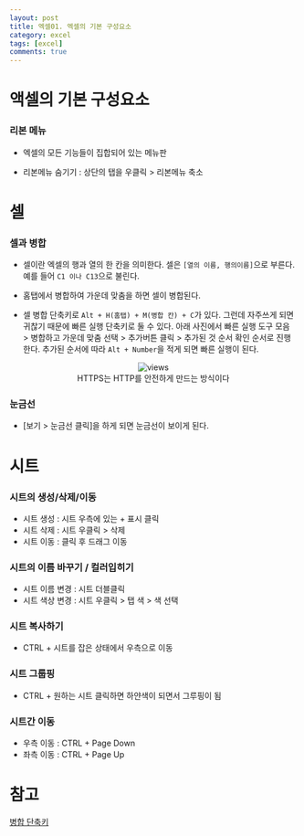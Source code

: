 ```yaml
---
layout: post
title: 엑셀01. 엑셀의 기본 구성요소
category: excel
tags: [excel]
comments: true
---
```


# 액셀의 기본 구성요소

### 리본 메뉴
- 엑셀의 모든 기능들이 집합되어 있는 메뉴판
* 리본메뉴 숨기기 : 상단의 탭을 우클릭 > 리본메뉴 축소

# 셀

### 셀과 병합

- 셀이란 엑셀의 행과 열의 한 칸을 의미한다. 셀은 `[열의 이름, 행의이름]`으로 부른다. 예를 들어 `C1 이나 C13`으로 불린다.

- 홈탭에서 병합하여 가운데 맞춤을 하면 셀이 병합된다.

- 셀 병합 단축키로 `Alt + H(홈탭) + M(병합 칸) + C`가 있다. 그런데 자주쓰게 되면 귀찮기 때문에 빠른 실행 단축키로 둘 수 있다. 아래 사진에서 빠른 실행 도구 모음 > 병합하고 가운데 맞춤 선택 > 추가버튼 클릭 > 추가된 것 순서 확인 순서로 진행한다. 추가된 순서에 따라 `Alt + Number`을 적게 되면 빠른 실행이 된다.

<center>
<figure>
<img src="https://i.imgur.com/k4gBBzL.png" alt="views">
<figcaption>HTTPS는 HTTP를 안전하게 만드는 방식이다</figcaption>
</figure>
</center>


### 눈금선

- [보기 > 눈금선 클릭]을 하게 되면 눈금선이 보이게 된다.

# 시트

### 시트의 생성/삭제/이동

- 시트 생성 : 시트 우측에 있는 + 표시 클릭
- 시트 삭제 : 시트 우클릭 > 삭제
- 시트 이동 : 클릭 후 드래그 이동

### 시트의 이름 바꾸기 / 컬러입히기

- 시트 이름 변경 : 시트 더블클릭
- 시트 색상 변경 : 시트 우클릭 > 탭 색 > 색 선택

### 시트 복사하기

- CTRL + 시트를 잡은 상태에서 우측으로 이동

### 시트 그룹핑

- CTRL + 원하는 시트 클릭하면 하얀색이 되면서 그루핑이 됨

### 시트간 이동

- 우측 이동 : CTRL + Page Down
- 좌측 이동 : CTRL + Page Up

# 참고
[병합 단축키](https://md2biz.tistory.com/231)